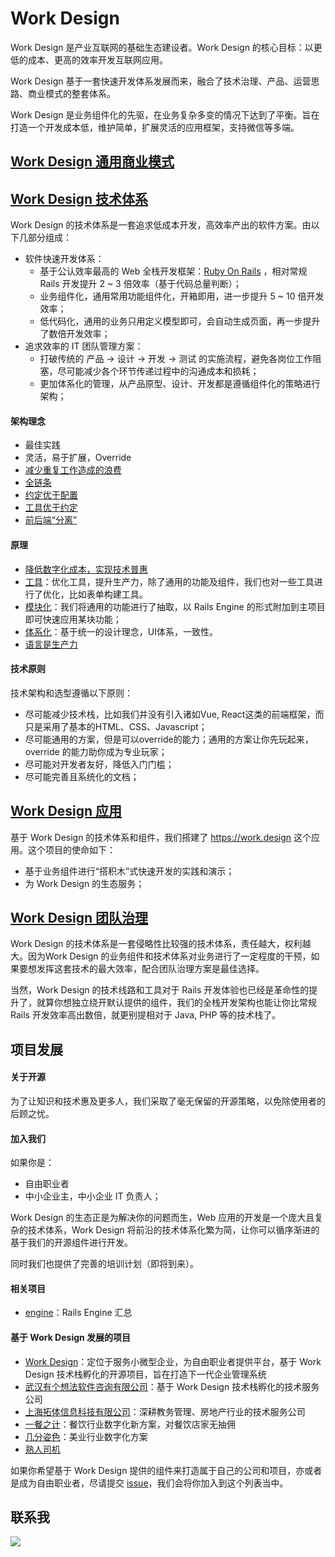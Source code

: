 # Work Design

Work Design 是产业互联网的基础生态建设者。Work Design 的核心目标：以更低的成本、更高的效率开发互联网应用。

Work Design 基于一套快速开发体系发展而来，融合了技术治理、产品、运营思路、商业模式的整套体系。

Work Design 是业务组件化的先驱，在业务复杂多变的情况下达到了平衡。旨在打造一个开发成本低，维护简单，扩展灵活的应用框架，支持微信等多端。


## [Work Design 通用商业模式][1]

## [Work Design 技术体系][2]

Work Design 的技术体系是一套追求低成本开发，高效率产出的软件方案。由以下几部分组成：
* 软件快速开发体系：
  * 基于公认效率最高的 Web 全栈开发框架：[Ruby On Rails][3] ，相对常规 Rails 开发提升 2 \~ 3 倍效率（基于代码总量判断）；
  * 业务组件化，通用常用功能组件化，开箱即用，进一步提升 5 \~ 10 倍开发效率；
  * 低代码化，通用的业务只用定义模型即可，会自动生成页面，再一步提升了数倍开发效率；
* 追求效率的 IT 团队管理方案：
  * 打破传统的 产品 -\> 设计 -\> 开发 -\> 测试 的实施流程，避免各岗位工作阻塞，尽可能减少各个环节传递过程中的沟通成本和损耗；
  * 更加体系化的管理，从产品原型、设计、开发都是遵循组件化的策略进行架构；

#### 架构理念

* 最佳实践
* 灵活，易于扩展，Override
* [减少重复工作造成的浪费]()
* [全链条]()
* [约定优于配置][6]
* [工具优于约定][7]
* [前后端“分离”][8]

#### 原理

* [降低数字化成本，实现技术普惠][9]
* [工具][10]：优化工具，提升生产力，除了通用的功能及组件，我们也对一些工具进行了优化，比如表单构建工具。
* [模块化][11]：我们将通用的功能进行了抽取，以 Rails Engine 的形式附加到主项目即可快速应用某块功能；
* [体系化]()：基于统一的设计理念，UI体系，一致性。
* [语言是生产力][13]

#### 技术原则

技术架构和选型遵循以下原则：

* 尽可能减少技术栈，比如我们并没有引入诸如Vue, React这类的前端框架，而只是采用了基本的HTML、CSS、Javascript；
* 尽可能通用的方案，但是可以override的能力；通用的方案让你先玩起来，override 的能力助你成为专业玩家；
* 尽可能对开发者友好，降低入门门槛；
* 尽可能完善且系统化的文档；

## [Work Design 应用][14]

基于 Work Design 的技术体系和组件，我们搭建了 https://work.design 这个应用。这个项目的使命如下：

* 基于业务组件进行“搭积木”式快速开发的实践和演示；
* 为 Work Design 的生态服务；

## [Work Design 团队治理][15]

Work Design 的技术体系是一套侵略性比较强的技术体系，责任越大，权利越大。因为Work Design 的业务组件和技术体系对业务进行了一定程度的干预，如果要想发挥这套技术的最大效率，配合团队治理方案是最佳选择。

当然，Work Design 的技术线路和工具对于 Rails 开发体验也已经是革命性的提升了，就算你想独立绕开默认提供的组件，我们的全栈开发架构也能让你比常规 Rails 开发效率高出数倍，就更别提相对于 Java, PHP 等的技术栈了。

## 项目发展

#### 关于开源

为了让知识和技术惠及更多人，我们采取了毫无保留的开源策略，以免除使用者的后顾之忧。

#### 加入我们

如果你是：

* 自由职业者
* 中小企业主，中小企业 IT 负责人；

Work Design 的生态正是为解决你的问题而生，Web 应用的开发是一个庞大且复杂的技术体系，Work Design 将前沿的技术体系化繁为简，让你可以循序渐进的基于我们的开源组件进行开发。

同时我们也提供了完善的培训计划（即将到来）。

#### 相关项目

* [engine][16]：Rails Engine 汇总

#### 基于 Work Design 发展的项目

* [Work Design][17]：定位于服务小微型企业，为自由职业者提供平台，基于 Work Design 技术栈孵化的开源项目，旨在打造下一代企业管理系统
* [武汉有个想法软件咨询有限公司][18]：基于 Work Design 技术栈孵化的技术服务公司
* [上海拓体信息科技有限公司][19]：深耕教务管理、房地产行业的技术服务公司
* [一餐之计][20]：餐饮行业数字化新方案，对餐饮店家无抽佣
* [几分姿色][21]：美业行业数字化方案
* [熟人司机][22]

如果你希望基于 Work Design 提供的组件来打造属于自己的公司和项目，亦或者是成为自由职业者，尽请提交 [issue][23]，我们会将你加入到这个列表当中。

## 联系我

![][image-1]

[1]:	markdowns/project
[2]:	markdowns/stack
[3]:	https://github.com/rails/rails
[6]:	markdowns/stack/default.md
[7]:	markdowns/stack/tools.md
[8]:	markdowns/stack/full_stack.md
[9]:	markdowns/stack/why_build_self.md
[10]:	markdowns/stack/tools.md
[11]:	markdowns/stack/modular.md
[13]:	markdowns/stack/function-vs-object.md
[14]:	markdowns/project
[15]:	markdowns/handbook
[16]:	https://github.com/work-design/engine
[17]:	https://github.com/work-design/work.design
[18]:	https://github.com/yougexiangfa
[19]:	http://www.tallty.com/
[20]:	https://meal.design/
[21]:	https://jifenzise.com
[22]:	https://shurensiji.com
[23]:	https://github.com/work-design/home/issues

[image-1]:	assets/wechat.jpg